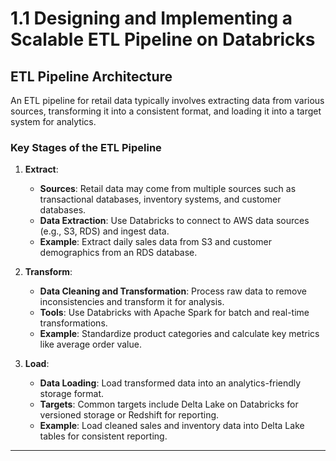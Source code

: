 
# 1.1 Designing and Implementing a Scalable ETL Pipeline on Databricks

## ETL Pipeline Architecture
An ETL pipeline for retail data typically involves extracting data from various sources, transforming it into a consistent format, and loading it into a target system for analytics.

### Key Stages of the ETL Pipeline
1. **Extract**:
   - **Sources**: Retail data may come from multiple sources such as transactional databases, inventory systems, and customer databases.
   - **Data Extraction**: Use Databricks to connect to AWS data sources (e.g., S3, RDS) and ingest data.
   - **Example**: Extract daily sales data from S3 and customer demographics from an RDS database.

2. **Transform**:
   - **Data Cleaning and Transformation**: Process raw data to remove inconsistencies and transform it for analysis.
   - **Tools**: Use Databricks with Apache Spark for batch and real-time transformations.
   - **Example**: Standardize product categories and calculate key metrics like average order value.

3. **Load**:
   - **Data Loading**: Load transformed data into an analytics-friendly storage format.
   - **Targets**: Common targets include Delta Lake on Databricks for versioned storage or Redshift for reporting.
   - **Example**: Load cleaned sales and inventory data into Delta Lake tables for consistent reporting.

---
